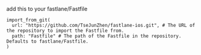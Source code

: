 add this to your fastlane/Fastfile

```
import_from_git(
  url: "https://github.com/TseJunZhen/fastlane-ios.git", # The URL of the repository to import the Fastfile from.
  path: "Fastfile" # The path of the Fastfile in the repository. Defaults to fastlane/Fastfile.
)
```
